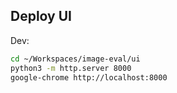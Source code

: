 
## Deploy UI

Dev:
```bash
cd ~/Workspaces/image-eval/ui
python3 -m http.server 8000
google-chrome http://localhost:8000
```

